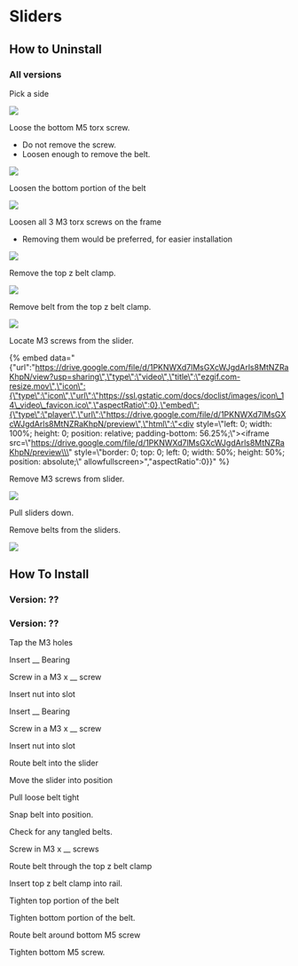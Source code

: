 # Sliders

## How to Uninstall

### All versions

Pick a side

![](../../.gitbook/assets/image-edits%20%281%29.png)

Loose the bottom M5 torx screw.

* Do not remove the screw.
* Loosen enough to remove the belt.

![](../../.gitbook/assets/image-edits-1.png)

Loosen the bottom portion of the belt

![](../../.gitbook/assets/image-edits-7.png)

Loosen all 3 M3 torx screws on the frame

* Removing them would be preferred, for easier installation

![](../../.gitbook/assets/image-edits-2.png)

Remove the top z belt clamp.

![](../../.gitbook/assets/image-edits-3.png)

Remove belt from the top z belt clamp.

![](../../.gitbook/assets/image-edits-4.png)

Locate M3 screws from the slider.

{% embed data="{\"url\":\"https://drive.google.com/file/d/1PKNWXd7lMsGXcWJgdArls8MtNZRaKhpN/view?usp=sharing\",\"type\":\"video\",\"title\":\"ezgif.com-resize.mov\",\"icon\":{\"type\":\"icon\",\"url\":\"https://ssl.gstatic.com/docs/doclist/images/icon\_14\_video\_favicon.ico\",\"aspectRatio\":0},\"embed\":{\"type\":\"player\",\"url\":\"https://drive.google.com/file/d/1PKNWXd7lMsGXcWJgdArls8MtNZRaKhpN/preview\",\"html\":\"<div style=\\\"left: 0; width: 100%; height: 0; position: relative; padding-bottom: 56.25%;\\\"><iframe src=\\\"https://drive.google.com/file/d/1PKNWXd7lMsGXcWJgdArls8MtNZRaKhpN/preview\\\" style=\\\"border: 0; top: 0; left: 0; width: 50%; height: 50%; position: absolute;\\\" allowfullscreen></iframe></div>\",\"aspectRatio\":0}}" %}

Remove M3 screws from slider.

![](../../.gitbook/assets/image-edits-5.png)

Pull sliders down.



Remove belts from the sliders.

![](../../.gitbook/assets/image-edits-6.png)

## How To Install

### Version: ??

### Version: ??

Tap the M3 holes

Insert \_\_ Bearing

Screw in a M3 x \_\_ screw

Insert nut into slot

Insert \_\_ Bearing

Screw in a M3 x \_\_ screw

Insert nut into slot

Route belt into the slider

Move the slider into position

Pull loose belt tight

Snap belt into position.

Check for any tangled belts.

Screw in M3 x \_\_ screws

Route belt through the top z belt clamp

Insert top z belt clamp into rail.

Tighten top portion of the belt

Tighten bottom portion of the belt.

Route belt around bottom M5 screw

Tighten bottom M5 screw.





